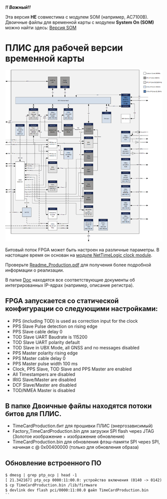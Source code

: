 ***!! Важный!!***

Эта версия **НЕ** совместима с модулем SOM (например, AC7100B).
Двоичные файлы для временной карты с модулем **System On (SOM)** можно найти здесь:
[Версия SOM](../../../SOM)


# ПЛИС для рабочей версии временной карты
![ПЛИС с временной картой производства](Production_TimeCard_FPGA.png)

Битовый поток FPGA может быть настроен на различные параметры. В настоящее время он основан на [модуле NetTimeLogic clock module](https://www.nettimelogic.com/clock-products.php). <br />

Проверьте [Readme_Production.pdf](Readme_Production.pdf) для получения более подробной информации о реализации. <br />

В папке [Doc](../../../SOM/FPGA/Doc) находятся все соответствующие документы об интегрированных IP-ядрах (например, описание регистра). <br />

## FPGA запускается со статической конфигурации со следующими настройками: ##
* PPS (including TOD) is used as correction input for the clock  
* PPS Slave Pulse detection on rising edge
* PPS Slave cable delay 0
* TOD Slave UART Baudrate is 115200
* TOD Slave UART polarity default
* TOD Slave in UBX Mode, all GNSS and no messages disabled
* PPS Master polarity rising edge
* PPS Master cable delay 0
* PPS Master pulse width 100 ms
* Clock, PPS Slave, TOD Slave and PPS Master are enabled
* All Timestampers are disabled
* IRIG Slave/Master are disabled
* DCF Slave/Master are disabled
* TOD/NMEA Master is disabled

## В папке Двоичные файлы находятся потоки битов для ПЛИС. ## 
* TimeCardProduction.бит для прошивки ПЛИС (энергозависимый)
* Factory_TimeCardProduction.bin для загрузки SPI flash через JTAG (Золотое изображение + изображение обновления)
* TimeCardProduction.bin для обновления флэш-памяти SPI через SPI, начиная с @ 0x00400000 (только для обновления образа)
 
## Обновление встроенного ПО
```
$ dmesg | grep ptp_ocp | head -1
[ 21.342167] ptp_ocp 0000:11:00.0: устройство включения (0140 -> 0142)
$ cp TimeCardProduction.bin /lib/firmware
$ devlink dev flash pci/0000:11:00.0 файл TimeCardProduction.bin
``